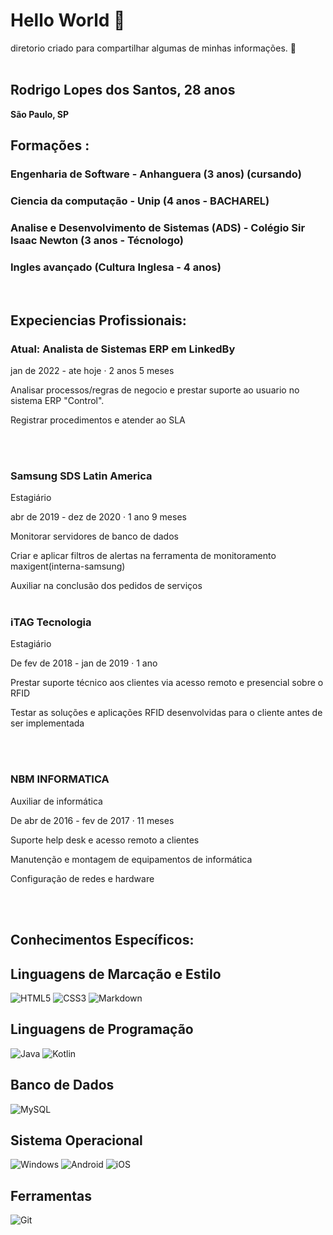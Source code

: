 # Hello World 🤙
diretorio criado para compartilhar algumas de minhas informações. 🙂  
<br>

## **Rodrigo Lopes dos Santos, 28 anos**
**São Paulo, SP**
## Formações :
### Engenharia de Software - Anhanguera (3 anos) (cursando)
### Ciencia da computação - Unip (4 anos - BACHAREL)
### Analise e Desenvolvimento de Sistemas (ADS) - Colégio Sir Isaac Newton (3 anos - Técnologo)
### Ingles avançado  (Cultura Inglesa - 4 anos)
<br>

## Expeciencias Profissionais: 

### Atual: Analista de Sistemas ERP em **LinkedBy**

jan de 2022 - ate hoje · 2 anos 5 meses

Analisar processos/regras de negocio e prestar suporte ao usuario no sistema ERP "Control".
  
Registrar procedimentos e atender ao SLA

<br><br>

### Samsung SDS Latin America
Estagiário

abr de 2019 - dez de 2020 · 1 ano 9 meses

Monitorar servidores de banco de dados
  
Criar e aplicar filtros de alertas na ferramenta de monitoramento maxigent(interna-samsung)
  
Auxiliar na conclusão dos pedidos de serviços
<br><br>


### iTAG Tecnologia
Estagiário

De fev de 2018 - jan de 2019 · 1 ano

Prestar suporte técnico aos clientes via acesso remoto e presencial sobre o RFID

Testar as soluções e aplicações RFID desenvolvidas para o cliente antes de ser implementada

 <br><br>

### NBM INFORMATICA

Auxiliar de informática

De abr de 2016 - fev de 2017 · 11 meses

Suporte help desk e acesso remoto a clientes

Manutenção e montagem de equipamentos de informática

Configuração de redes e hardware

<br><br>

## **Conhecimentos Específicos:**

##  Linguagens de Marcação e Estilo

![HTML5](https://img.shields.io/badge/HTML5-E34F26?style=for-the-badge&logo=html5&logoColor=white)
![CSS3](https://img.shields.io/badge/CSS3-1572B6?style=for-the-badge&logo=css3&logoColor=white)
![Markdown](https://img.shields.io/badge/Markdown-000?style=for-the-badge&logo=markdown)



## Linguagens de Programação
![Java](https://img.shields.io/badge/java-%23ED8B00.svg?style=for-the-badge&logo=openjdk&logoColor=white)
![Kotlin](https://img.shields.io/badge/Kotlin-0095D5?&style=for-the-badge&logo=kotlin&logoColor=white)


## Banco de Dados

![MySQL](https://img.shields.io/badge/MySQL-00000F?style=for-the-badge&logo=mysql&logoColor=white)

## Sistema Operacional

![Windows](https://img.shields.io/badge/Windows-000?style=for-the-badge&logo=windows&logoColor=2CA5E0)
![Android](https://img.shields.io/badge/Android-3DDC84?style=for-the-badge&logo=android&logoColor=white)
![iOS](https://img.shields.io/badge/iOS-000000?style=for-the-badge&logo=ios&logoColor=white)


## Ferramentas
![Git](https://img.shields.io/badge/GIT-E44C30?style=for-the-badge&logo=git&logoColor=white)
